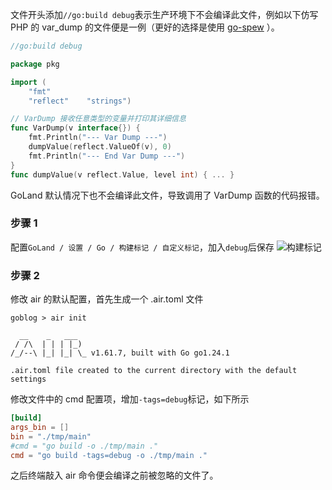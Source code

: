 文件开头添加`//go:build debug`表示生产环境下不会编译此文件，例如以下仿写 PHP 的 var_dump 的文件便是一例（更好的选择是使用 [go-spew](61、Go/go-spew.md) ）。

```go
//go:build debug

package pkg

import (
    "fmt"
    "reflect"    "strings")

// VarDump 接收任意类型的变量并打印其详细信息
func VarDump(v interface{}) {
    fmt.Println("--- Var Dump ---")
    dumpValue(reflect.ValueOf(v), 0)
    fmt.Println("--- End Var Dump ---")
}
func dumpValue(v reflect.Value, level int) { ... }
```

GoLand 默认情况下也不会编译此文件，导致调用了 VarDump 函数的代码报错。

### 步骤 1

配置`GoLand / 设置 / Go / 构建标记 / 自定义标记`，加入`debug`后保存
![构建标记](https://lib.zhaiduting.work.gd/uPic/%E6%9E%84%E5%BB%BA%E6%A0%87%E8%AE%B0.png)

### 步骤 2

修改 air 的默认配置，首先生成一个 .air.toml 文件

```shell
goblog > air init

  __    _   ___
 / /\  | | | |_)
/_/--\ |_| |_| \_ v1.61.7, built with Go go1.24.1

.air.toml file created to the current directory with the default settings

```

修改文件中的 cmd 配置项，增加`-tags=debug`标记，如下所示

```toml
[build]
args_bin = []
bin = "./tmp/main"
#cmd = "go build -o ./tmp/main ."
cmd = "go build -tags=debug -o ./tmp/main ."
```

之后终端敲入 air 命令便会编译之前被忽略的文件了。

